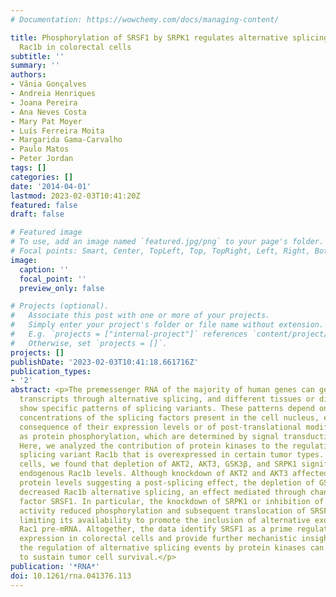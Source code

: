 ```yaml
---
# Documentation: https://wowchemy.com/docs/managing-content/

title: Phosphorylation of SRSF1 by SRPK1 regulates alternative splicing of tumor-related
  Rac1b in colorectal cells
subtitle: ''
summary: ''
authors:
- Vânia Gonçalves
- Andreia Henriques
- Joana Pereira
- Ana Neves Costa
- Mary Pat Moyer
- Luís Ferreira Moita
- Margarida Gama-Carvalho
- Paulo Matos
- Peter Jordan
tags: []
categories: []
date: '2014-04-01'
lastmod: 2023-02-03T10:41:20Z
featured: false
draft: false

# Featured image
# To use, add an image named `featured.jpg/png` to your page's folder.
# Focal points: Smart, Center, TopLeft, Top, TopRight, Left, Right, BottomLeft, Bottom, BottomRight.
image:
  caption: ''
  focal_point: ''
  preview_only: false

# Projects (optional).
#   Associate this post with one or more of your projects.
#   Simply enter your project's folder or file name without extension.
#   E.g. `projects = ["internal-project"]` references `content/project/deep-learning/index.md`.
#   Otherwise, set `projects = []`.
projects: []
publishDate: '2023-02-03T10:41:18.661716Z'
publication_types:
- '2'
abstract: <p>The premessenger RNA of the majority of human genes can generate various
  transcripts through alternative splicing, and different tissues or disease states
  show specific patterns of splicing variants. These patterns depend on the relative
  concentrations of the splicing factors present in the cell nucleus, either as a
  consequence of their expression levels or of post-translational modifications, such
  as protein phosphorylation, which are determined by signal transduction pathways.
  Here, we analyzed the contribution of protein kinases to the regulation of alternative
  splicing variant Rac1b that is overexpressed in certain tumor types. In colorectal
  cells, we found that depletion of AKT2, AKT3, GSK3β, and SRPK1 significantly decreased
  endogenous Rac1b levels. Although knockdown of AKT2 and AKT3 affected only Rac1b
  protein levels suggesting a post-splicing effect, the depletion of GSK3β or SRPK1
  decreased Rac1b alternative splicing, an effect mediated through changes in splicing
  factor SRSF1. In particular, the knockdown of SRPK1 or inhibition of its catalytic
  activity reduced phosphorylation and subsequent translocation of SRSF1 to the nucleus,
  limiting its availability to promote the inclusion of alternative exon 3b into the
  Rac1 pre-mRNA. Altogether, the data identify SRSF1 as a prime regulator of Rac1b
  expression in colorectal cells and provide further mechanistic insight into how
  the regulation of alternative splicing events by protein kinases can contribute
  to sustain tumor cell survival.</p>
publication: '*RNA*'
doi: 10.1261/rna.041376.113
---
```

